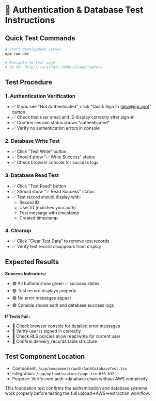 # 🔐 Authentication & Database Test Instructions

## Quick Test Commands

```bash
# Start development server
npm run dev

# Navigate to test page
# Go to: http://localhost:3000/upload/capture
```

## Test Procedure

### 1. Authentication Verification
- ✅ If you see "Not Authenticated", click "Quick Sign In (dev@jigr.app)" button
- ✅ Check that user email and ID display correctly after sign-in
- ✅ Confirm session status shows "authenticated"
- ✅ Verify no authentication errors in console

### 2. Database Write Test
- ✅ Click "Test Write" button
- ✅ Should show "✅ Write Success" status
- ✅ Check browser console for success logs

### 3. Database Read Test  
- ✅ Click "Test Read" button
- ✅ Should show "✅ Read Success" status
- ✅ Test record should display with:
  - Record ID
  - User ID (matches your auth)
  - Test message with timestamp
  - Created timestamp

### 4. Cleanup
- ✅ Click "Clear Test Data" to remove test records
- ✅ Verify test record disappears from display

## Expected Results

**Success Indicators:**
- 🟢 All buttons show green ✅ success states
- 🟢 Test record displays properly
- 🟢 No error messages appear
- 🟢 Console shows auth and database success logs

**If Tests Fail:**
- 🔴 Check browser console for detailed error messages
- 🔴 Verify user is signed in correctly
- 🔴 Check RLS policies allow read/write for current user
- 🔴 Confirm delivery_records table structure

## Test Component Location
- Component: `/app/components/auth/AuthDatabaseTest.tsx`
- Integration: `/app/upload/capture/page.tsx:630-632`
- Purpose: Verify core auth→database chain without AWS complexity

This foundation test confirms the authentication and database systems work properly before testing the full upload→AWS→extraction workflow.